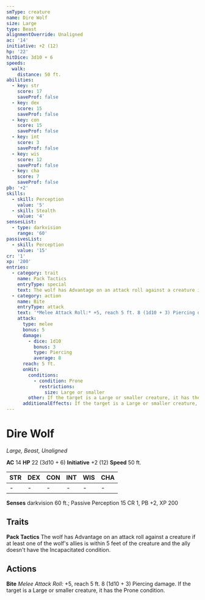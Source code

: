 ```yaml
---
smType: creature
name: Dire Wolf
size: Large
type: Beast
alignmentOverride: Unaligned
ac: '14'
initiative: +2 (12)
hp: '22'
hitDice: 3d10 + 6
speeds:
  walk:
    distance: 50 ft.
abilities:
  - key: str
    score: 17
    saveProf: false
  - key: dex
    score: 15
    saveProf: false
  - key: con
    score: 15
    saveProf: false
  - key: int
    score: 3
    saveProf: false
  - key: wis
    score: 12
    saveProf: false
  - key: cha
    score: 7
    saveProf: false
pb: '+2'
skills:
  - skill: Perception
    value: '5'
  - skill: Stealth
    value: '4'
sensesList:
  - type: darkvision
    range: '60'
passivesList:
  - skill: Perception
    value: '15'
cr: '1'
xp: '200'
entries:
  - category: trait
    name: Pack Tactics
    entryType: special
    text: The wolf has Advantage on an attack roll against a creature if at least one of the wolf's allies is within 5 feet of the creature and the ally doesn't have the Incapacitated condition.
  - category: action
    name: Bite
    entryType: attack
    text: '*Melee Attack Roll:* +5, reach 5 ft. 8 (1d10 + 3) Piercing damage. If the target is a Large or smaller creature, it has the Prone condition.'
    attack:
      type: melee
      bonus: 5
      damage:
        - dice: 1d10
          bonus: 3
          type: Piercing
          average: 8
      reach: 5 ft.
      onHit:
        conditions:
          - condition: Prone
            restrictions:
              size: Large or smaller
        other: If the target is a Large or smaller creature, it has the Prone condition.
      additionalEffects: If the target is a Large or smaller creature, it has the Prone condition.
---
```


# Dire Wolf
*Large, Beast, Unaligned*

**AC** 14
**HP** 22 (3d10 + 6)
**Initiative** +2 (12)
**Speed** 50 ft.

| STR | DEX | CON | INT | WIS | CHA |
| --- | --- | --- | --- | --- | --- |
| - | - | - | - | - | - |

**Senses** darkvision 60 ft.; Passive Perception 15
CR 1, PB +2, XP 200

## Traits

**Pack Tactics**
The wolf has Advantage on an attack roll against a creature if at least one of the wolf's allies is within 5 feet of the creature and the ally doesn't have the Incapacitated condition.

## Actions

**Bite**
*Melee Attack Roll:* +5, reach 5 ft. 8 (1d10 + 3) Piercing damage. If the target is a Large or smaller creature, it has the Prone condition.
